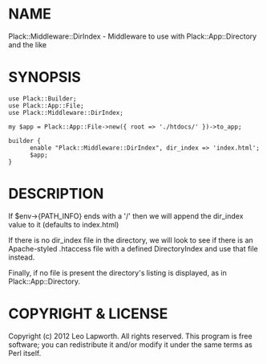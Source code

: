 # NAME

Plack::Middleware::DirIndex - Middleware to use with Plack::App::Directory and the like

# SYNOPSIS

    use Plack::Builder;
    use Plack::App::File;
    use Plack::Middleware::DirIndex;

    my $app = Plack::App::File->new({ root => './htdocs/' })->to_app;

    builder {
          enable "Plack::Middleware::DirIndex", dir_index => 'index.html';
          $app;
    }

# DESCRIPTION

If $env->{PATH\_INFO} ends with a '/' then we will append the dir\_index
value to it (defaults to index.html)

If there is no dir_index file in the directory, we will look to see if
there is an Apache-styled .htaccess file with a defined DirectoryIndex
and use that file instead.

Finally, if no file is present the directory's listing is displayed,
as in Plack::App::Directory.

# COPYRIGHT & LICENSE

Copyright (c) 2012 Leo Lapworth. All rights reserved.
This program is free software; you can redistribute
it and/or modify it under the same terms as Perl itself.
